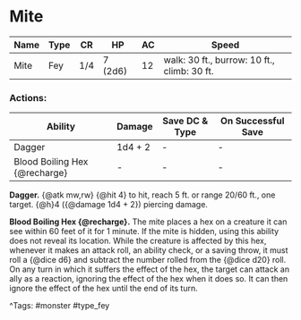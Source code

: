 # Mite

| Name | Type | CR | HP | AC | Speed |
|------|------|----|----|----|-------|
| Mite | Fey | 1/4 | 7 (2d6) | 12 | walk: 30 ft., burrow: 10 ft., climb: 30 ft. |

### Actions:

| Ability | Damage | Save DC & Type | On Successful Save |
|---------|--------|----------------|--------------------|
| Dagger | 1d4 + 2 | - | - |
| Blood Boiling Hex {@recharge} | - | - | - |


**Dagger.** {@atk mw,rw} {@hit 4} to hit, reach 5 ft. or range 20/60 ft., one target. {@h}4 ({@damage 1d4 + 2}) piercing damage.

**Blood Boiling Hex {@recharge}.** The mite places a hex on a creature it can see within 60 feet of it for 1 minute. If the mite is hidden, using this ability does not reveal its location. While the creature is affected by this hex, whenever it makes an attack roll, an ability check, or a saving throw, it must roll a {@dice d6} and subtract the number rolled from the {@dice d20} roll. On any turn in which it suffers the effect of the hex, the target can attack an ally as a reaction, ignoring the effect of the hex when it does so. It can then ignore the effect of the hex until the end of its turn.

^Tags: #monster #type_fey